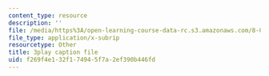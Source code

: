 ```yaml
---
content_type: resource
description: ''
file: /media/https%3A/open-learning-course-data-rc.s3.amazonaws.com/8-01sc-classical-mechanics-fall-2016/f269f4e132f174945f7a2ef390b446fd_jOPA3XY-V3U.srt
file_type: application/x-subrip
resourcetype: Other
title: 3play caption file
uid: f269f4e1-32f1-7494-5f7a-2ef390b446fd
---
```

